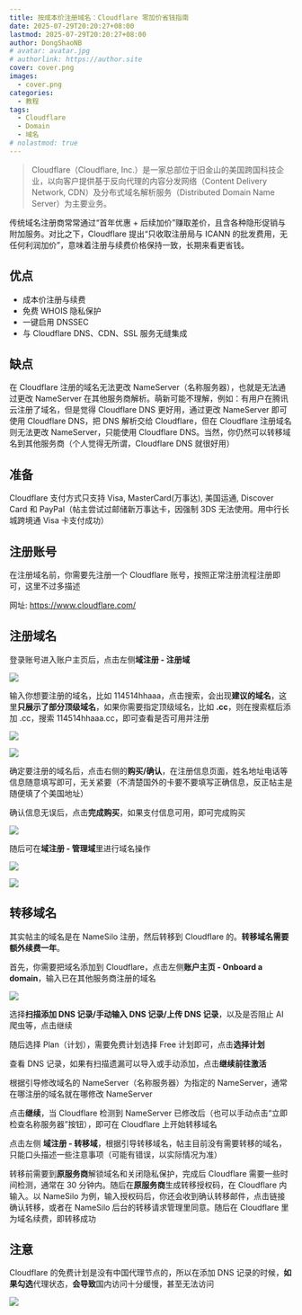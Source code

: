 ```yaml
---
title: 按成本价注册域名：Cloudflare 零加价省钱指南
date: 2025-07-29T20:20:27+08:00
lastmod: 2025-07-29T20:20:27+08:00
author: DongShaoNB
# avatar: avatar.jpg
# authorlink: https://author.site
cover: cover.png
images:
  - cover.png
categories:
  - 教程
tags:
  - Cloudflare
  - Domain
  - 域名
# nolastmod: true
---
```


> Cloudflare（Cloudflare, Inc.）是一家总部位于旧金山的美国跨国科技企业，以向客户提供基于反向代理的内容分发网络（Content Delivery Network, CDN）及分布式域名解析服务（Distributed Domain Name Server）为主要业务。

传统域名注册商常常通过“首年优惠 + 后续加价”赚取差价，且含各种隐形促销与附加服务。对比之下，Cloudflare 提出“只收取注册局与 ICANN 的批发费用，无任何利润加价”，意味着注册与续费价格保持一致，长期来看更省钱。



## 优点

- 成本价注册与续费
- 免费 WHOIS 隐私保护
- 一键启用 DNSSEC
- 与 Cloudflare DNS、CDN、SSL 服务无缝集成



## 缺点

在 Cloudflare 注册的域名无法更改 NameServer（名称服务器），也就是无法通过更改 NameServer 在其他服务商解析。萌新可能不理解，例如：有用户在腾讯云注册了域名，但是觉得 Cloudflare DNS 更好用，通过更改 NameServer 即可使用 Cloudflare DNS，把 DNS 解析交给 Cloudflare，但在 Cloudflare 注册域名则无法更改 NameServer，只能使用 Cloudflare DNS。当然，你仍然可以转移域名到其他服务商（个人觉得无所谓，Cloudflare DNS 就很好用）



## 准备

Cloudflare 支付方式只支持 Visa, MasterCard(万事达), 美国运通, Discover Card 和 PayPal（帖主尝试过邮储新万事达卡，因强制 3DS 无法使用。用中行长城跨境通 Visa 卡支付成功）



## 注册账号

在注册域名前，你需要先注册一个 Cloudflare 账号，按照正常注册流程注册即可，这里不过多描述

网址: https://www.cloudflare.com/



## 注册域名

登录账号进入账户主页后，点击左侧**域注册 - 注册域**

![](1.png)

输入你想要注册的域名，比如 114514hhaaa，点击搜索，会出现**建议的域名**，这里**只展示了部分顶级域名**，如果你需要指定顶级域名，比如 **.cc**，则在搜索框后添加 .cc，搜索 114514hhaaa.cc，即可查看是否可用并注册

![](2.png)

![](3.png)

确定要注册的域名后，点击右侧的**购买/确认**，在注册信息页面，姓名地址电话等信息随意填写即可，无关紧要（不清楚国外的卡要不要填写正确信息，反正帖主是随便填了个美国地址）



确认信息无误后，点击**完成购买**，如果支付信息可用，即可完成购买

![](4.png)

随后可在**域注册 - 管理域**里进行域名操作

![](5.png)

![](6.png)

## 转移域名

其实帖主的域名是在 NameSilo 注册，然后转移到 Cloudflare 的。**转移域名需要额外续费一年**。



首先，你需要把域名添加到 Cloudflare，点击左侧**账户主页 - Onboard a domain**，输入已在其他服务商注册的域名

![](7.png)

选择**扫描添加 DNS 记录/手动输入 DNS 记录/上传 DNS 记录**，以及是否阻止 AI 爬虫等，点击继续

随后选择 Plan（计划），需要免费计划选择 Free 计划即可，点击**选择计划**

查看 DNS 记录，如果有扫描遗漏可以导入或手动添加，点击**继续前往激活**

根据引导修改域名的 NameServer（名称服务器）为指定的 NameServer，通常在哪注册的域名就在哪修改 NameServer

点击**继续**，当 Cloudflare 检测到 NameServer 已修改后（也可以手动点击“立即检查名称服务器”按钮），即可在 Cloudflare 上开始转移域名

点击左侧 **域注册 - 转移域**，根据引导转移域名，帖主目前没有需要转移的域名，只能口头描述一些注意事项（可能有错误，以实际情况为准）

转移前需要到**原服务商**解锁域名和关闭隐私保护，完成后 Cloudflare 需要一些时间检测，通常在 30 分钟内。随后在**原服务商**生成转移授权码，在 Cloudflare 内输入。以 NameSilo 为例，输入授权码后，你还会收到确认转移邮件，点击链接确认转移，或者在 NameSilo 后台的转移请求管理里同意。随后在 Cloudflare 里为域名续费，即转移成功

## 注意

Cloudflare 的免费计划是没有中国代理节点的，所以在添加 DNS 记录的时候，**如果勾选**代理状态，**会导致**国内访问十分缓慢，甚至无法访问

![](8.png)